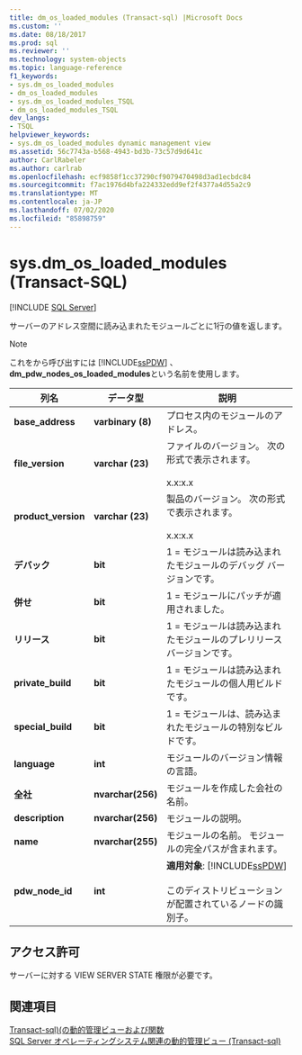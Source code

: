 ```yaml
---
title: dm_os_loaded_modules (Transact-sql) |Microsoft Docs
ms.custom: ''
ms.date: 08/18/2017
ms.prod: sql
ms.reviewer: ''
ms.technology: system-objects
ms.topic: language-reference
f1_keywords:
- sys.dm_os_loaded_modules
- dm_os_loaded_modules
- sys.dm_os_loaded_modules_TSQL
- dm_os_loaded_modules_TSQL
dev_langs:
- TSQL
helpviewer_keywords:
- sys.dm_os_loaded_modules dynamic management view
ms.assetid: 56c7743a-b568-4943-bd3b-73c57d9d641c
author: CarlRabeler
ms.author: carlrab
ms.openlocfilehash: ecf9858f1cc37290cf9079470498d3ad1ecbdc84
ms.sourcegitcommit: f7ac1976d4bfa224332edd9ef2f4377a4d55a2c9
ms.translationtype: MT
ms.contentlocale: ja-JP
ms.lasthandoff: 07/02/2020
ms.locfileid: "85898759"
---
```

# <a name="sysdm_os_loaded_modules-transact-sql"></a>sys.dm_os_loaded_modules (Transact-SQL)
[!INCLUDE [SQL Server](../../includes/applies-to-version/sqlserver.md)]

  サーバーのアドレス空間に読み込まれたモジュールごとに1行の値を返します。  
  
> [!NOTE]  
>  これをから呼び出すには [!INCLUDE[ssPDW](../../includes/sspdw-md.md)] 、 **dm_pdw_nodes_os_loaded_modules**という名前を使用します。  
  
|列名|データ型|説明|  
|-----------------|---------------|-----------------|  
|**base_address**|**varbinary (8)**|プロセス内のモジュールのアドレス。|  
|**file_version**|**varchar (23)**|ファイルのバージョン。 次の形式で表示されます。<br /><br /> x.x:x.x|  
|**product_version**|**varchar (23)**|製品のバージョン。 次の形式で表示されます。<br /><br /> x.x:x.x|  
|**デバック**|**bit**|1 = モジュールは読み込まれたモジュールのデバッグ バージョンです。|  
|**併せ**|**bit**|1 = モジュールにパッチが適用されました。|  
|**リリース**|**bit**|1 = モジュールは読み込まれたモジュールのプレリリース バージョンです。|  
|**private_build**|**bit**|1 = モジュールは読み込まれたモジュールの個人用ビルドです。|  
|**special_build**|**bit**|1 = モジュールは、読み込まれたモジュールの特別なビルドです。|  
|**language**|**int**|モジュールのバージョン情報の言語。|  
|**全社**|**nvarchar(256)**|モジュールを作成した会社の名前。|  
|**description**|**nvarchar(256)**|モジュールの説明。|  
|**name**|**nvarchar(255)**|モジュールの名前。 モジュールの完全パスが含まれます。|  
|**pdw_node_id**|**int**|**適用対象**: [!INCLUDE[ssPDW](../../includes/sspdw-md.md)]<br /><br /> このディストリビューションが配置されているノードの識別子。|  
  
## <a name="permissions"></a>アクセス許可  
 サーバーに対する VIEW SERVER STATE 権限が必要です。  
  
## <a name="see-also"></a>関連項目  
 [Transact-sql&#41;&#40;の動的管理ビューおよび関数](~/relational-databases/system-dynamic-management-views/system-dynamic-management-views.md)   
 [SQL Server オペレーティングシステム関連の動的管理ビュー &#40;Transact-sql&#41;](../../relational-databases/system-dynamic-management-views/sql-server-operating-system-related-dynamic-management-views-transact-sql.md)  
  
  
